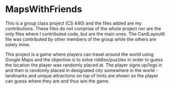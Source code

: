 # MapsWithFriends
This is a group class project (CS 440) and the files added are my contributions.  These files do not comprise of the whole project nor are the only files where I contributed code, but are the main ones.  The CardLayout6 file was contributed by other members of the group while the others are solely mine.  

This project is a game where players can travel around the world using Google Maps and the objective is to solve riddles/puzzles in order to guess the location the player was randomly placed at.  The player signs up/logs in and then is randomly placed in designated city somewhere in the world - landmarks and unique attractions on top of hints are shown so the player can guess where they are and thus win the game.
